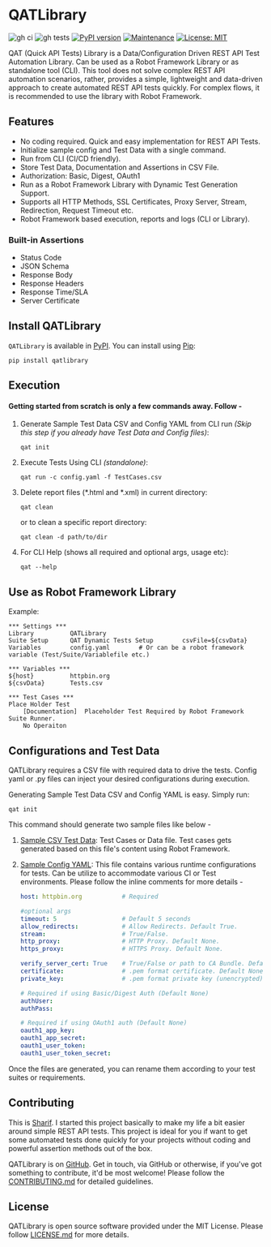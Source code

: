 # QATLibrary 
![gh ci](https://github.com/sharif314/QATLibrary/workflows/QATLibrary%20CI/badge.svg)
![gh tests](https://github.com/sharif314/QATLibrary/workflows/Test/badge.svg)
[![PyPI version](https://badge.fury.io/py/QATLibrary.svg)](https://badge.fury.io/py/QATLibrary)
[![Maintenance](https://img.shields.io/badge/Maintained%3F-Yes-blue.svg)](https://GitHub.com/Naereen/StrapDown.js/graphs/commit-activity)
[![License: MIT](https://img.shields.io/badge/License-MIT-blue.svg)](https://opensource.org/licenses/MIT)


QAT (Quick API Tests) Library is a Data/Configuration Driven REST API Test Automation Library. 
Can be used as a Robot Framework Library or as standalone tool (CLI). This tool does not solve complex 
REST API automation scenarios, rather, provides a simple, lightweight and data-driven approach to create 
automated REST API tests quickly. For complex flows, it is recommended to use the library with Robot 
Framework. 

## Features
* No coding required. Quick and easy implementation for REST API Tests. 
* Initialize sample config and Test Data with a single command. 
* Run from CLI (CI/CD friendly).
* Store Test Data, Documentation and Assertions in CSV File. 
* Authorization: Basic, Digest, OAuth1
* Run as a Robot Framework Library with Dynamic Test Generation Support. 
* Supports all HTTP Methods, SSL Certificates, Proxy Server, Stream, Redirection, Request Timeout etc.
* Robot Framework based execution, reports and logs (CLI or Library). 

### Built-in Assertions
* Status Code
* JSON Schema
* Response Body 
* Response Headers
* Response Time/SLA
* Server Certificate

## Install QATLibrary
``QATLibrary`` is available in [PyPI](https://pypi.org/project/QATLibrary/). You can install using [Pip](https://pip.pypa.io/en/stable/):
```shell 
pip install qatlibrary
```

## Execution 
#### Getting started from scratch is only a few commands away. Follow - 
1. Generate Sample Test Data CSV and Config YAML from CLI run _(Skip this step if you already have Test Data and Config files)_:
    ```shell 
    qat init
    ```
2. Execute Tests Using CLI _(standalone)_:
    ```shell
    qat run -c config.yaml -f TestCases.csv
    ```
3. Delete report files (*.html and *.xml) in current directory:
    ```shell
    qat clean
    ```
    or to clean a specific report directory:
    ```shell
    qat clean -d path/to/dir
    ```

4. For CLI Help (shows all required and optional args, usage etc):
    ```shell
    qat --help
    ```

## Use as Robot Framework Library
Example:

```robot
*** Settings ***
Library          QATLibrary
Suite Setup      QAT Dynamic Tests Setup        csvFile=${csvData}
Variables        config.yaml        # Or can be a robot framework variable (Test/Suite/Variablefile etc.)

*** Variables ***
${host}          httpbin.org
${csvData}       Tests.csv

*** Test Cases ***
Place Holder Test
    [Documentation]  Placeholder Test Required by Robot Framework Suite Runner.  
    No Operaiton 

```

## Configurations and Test Data
QATLibrary requires a CSV file with required data to drive the tests. Config yaml or .py files can inject your desired
configurations during execution. 

Generating Sample Test Data CSV and Config YAML is easy. Simply run:

```shell 
qat init
```

This command should generate two sample files like below - 
1. [Sample CSV Test Data](https://github.com/sharif314/QATLibrary/blob/main/sample/TestCases.csv): Test Cases or Data file. 
Test cases gets generated based on this file's content using Robot Framework. 

2. [Sample Config YAML](https://github.com/sharif314/QATLibrary/blob/main/sample/config.yaml): This file contains various runtime configurations 
for tests. Can be utilize to accommodate various CI or Test environments. Please follow the inline comments for more details -  
    ```yaml
    host: httpbin.org           # Required
    
    #optional args
    timeout: 5                  # Default 5 seconds
    allow_redirects:            # Allow Redirects. Default True. 
    stream:                     # True/False. 
    http_proxy:                 # HTTP Proxy. Default None. 
    https_proxy:                # HTTPS Proxy. Default None.
    
    verify_server_cert: True    # True/False or path to CA Bundle. Default False. 
    certificate:                # .pem format certificate. Default None
    private_key:                # .pem format private key (unencrypted). Default None
    
    # Required if using Basic/Digest Auth (Default None)
    authUser:             
    authPass:
    
    # Required if using OAuth1 auth (Default None)
    oauth1_app_key:
    oauth1_app_secret:
    oauth1_user_token:
    oauth1_user_token_secret:
    ```

Once the files are generated, you can rename them according to your test suites or requirements.  

## Contributing
This is [Sharif](https://www.linkedin.com/in/sharif-rahman/). I started this project basically to make my life 
a bit easier around simple REST API tests. This project is ideal for you if want to get some automated tests done 
quickly for your projects without coding and powerful assertion methods out of the box. 

QATLibrary is on [GitHub](https://github.com/sharif314/QATLibrary). 
Get in touch, via GitHub or otherwise, if you've got something to contribute, it'd be most welcome! 
Please follow the [CONTRIBUTING.md](https://github.com/sharif314/QATLibrary/blob/main/CONTRIBUTING.md) for detailed guidelines.

## License 
QATLibrary is open source software provided under the MIT License. Please follow [LICENSE.md](https://github.com/sharif314/QATLibrary/blob/main/LICENSE.md) for more details. 
